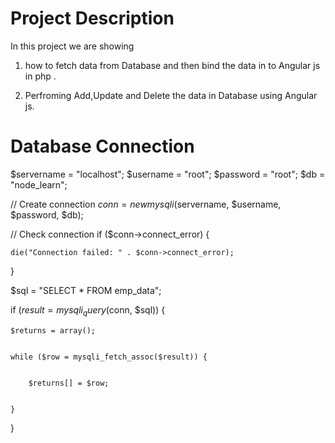 # Project Description 

In this project we are showing

1.  how to fetch data from Database and then bind the data in to Angular js in php .
  
2.  Perfroming Add,Update and Delete the data in Database using Angular js. 


# Database Connection

$servername = "localhost";
$username = "root";
$password = "root";
$db = "node_learn";

// Create connection
$conn = new mysqli($servername, $username, $password, $db);


// Check connection
if ($conn->connect_error) {

    die("Connection failed: " . $conn->connect_error);
    
}


$sql = "SELECT * FROM emp_data";


if ($result = mysqli_query($conn, $sql)) {


    $returns = array();


    while ($row = mysqli_fetch_assoc($result)) {


        $returns[] = $row;


    }


}

